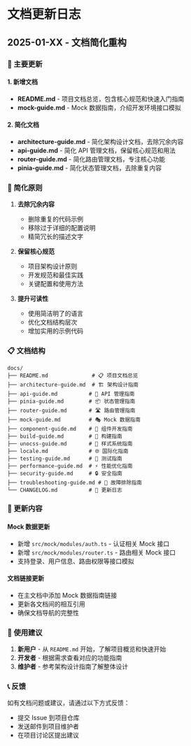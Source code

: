 # 文档更新日志

## 2025-01-XX - 文档简化重构

### 📝 主要更新

#### 1. 新增文档

- **README.md** - 项目文档总览，包含核心规范和快速入门指南
- **mock-guide.md** - Mock 数据指南，介绍开发环境接口模拟

#### 2. 简化文档

- **architecture-guide.md** - 简化架构设计文档，去除冗余内容
- **api-guide.md** - 简化 API 管理文档，保留核心规范和用法
- **router-guide.md** - 简化路由管理文档，专注核心功能
- **pinia-guide.md** - 简化状态管理文档，去除重复内容

### 🎯 简化原则

1. **去除冗余内容**
   - 删除重复的代码示例
   - 移除过于详细的配置说明
   - 精简冗长的描述文字

2. **保留核心规范**
   - 项目架构设计原则
   - 开发规范和最佳实践
   - 关键配置和使用方法

3. **提升可读性**
   - 使用简洁明了的语言
   - 优化文档结构层次
   - 增加实用的示例代码

### 📋 文档结构

```
docs/
├── README.md              # 📋 项目文档总览
├── architecture-guide.md  # 🏗️ 架构设计指南
├── api-guide.md          # 🔧 API 管理指南
├── pinia-guide.md        # 📦 状态管理指南
├── router-guide.md       # 🛣️ 路由管理指南
├── mock-guide.md         # 🎭 Mock 数据指南
├── component-guide.md    # 🧩 组件开发指南
├── build-guide.md        # 🚀 构建指南
├── unocss-guide.md       # 🎨 样式系统指南
├── locale.md             # 🌐 国际化指南
├── testing-guide.md      # 🧪 测试指南
├── performance-guide.md  # ⚡ 性能优化指南
├── security-guide.md     # 🔒 安全指南
├── troubleshooting-guide.md # 🔧 故障排除指南
└── CHANGELOG.md          # 📝 更新日志
```

### 🔄 更新内容

#### Mock 数据更新

- 新增 `src/mock/modules/auth.ts` - 认证相关 Mock 接口
- 新增 `src/mock/modules/router.ts` - 路由相关 Mock 接口
- 支持登录、用户信息、路由权限等接口模拟

#### 文档链接更新

- 在主文档中添加 Mock 数据指南链接
- 更新各文档间的相互引用
- 确保文档导航的完整性

### 🎯 使用建议

1. **新用户** - 从 `README.md` 开始，了解项目概览和快速开始
2. **开发者** - 根据需求查看对应的功能指南
3. **维护者** - 参考架构设计指南了解整体设计

### 📞 反馈

如有文档问题或建议，请通过以下方式反馈：

- 提交 Issue 到项目仓库
- 发送邮件到项目维护者
- 在项目讨论区提出建议
